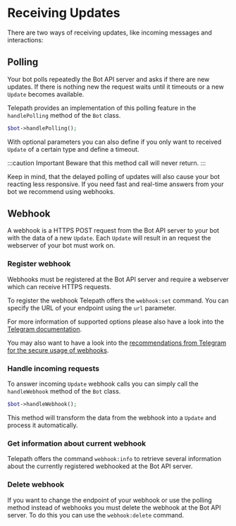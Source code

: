 Receiving Updates
=================

There are two ways of receiving updates, like incoming messages and interactions:

## Polling

Your bot polls repeatedly the Bot API server and asks if there are new updates. If there is nothing new the request 
waits until it timeouts or a new `Update` becomes available. 

Telepath provides an implementation of this polling feature in the `handlePolling` method of the `Bot` class.

```php
$bot->handlePolling();
```
With optional parameters you can also define if you only want to received `Update` of a certain type and define a timeout.

:::caution Important
Beware that this method call will never return.
:::

Keep in mind, that the delayed polling of updates will also cause your bot reacting less responsive. If you need fast and real-time answers from your bot we recommend using webhooks.

## Webhook

A webhook is a HTTPS POST request from the Bot API server to your bot with the data of a new `Update`. Each `Update` will result in an request the webserver of your bot must work on. 

### Register webhook
Webhooks must be registered at the Bot API server and require a webserver which can receive HTTPS requests.

To register the webhook Telepath offers the `webhook:set` command. You can specify the URL of your endpoint using the `url` parameter.

For more information of supported options please also have a look into the [Telegram documentation](https://core.telegram.org/bots/api#setwebhook).

You may also want to have a look into the [recommendations from Telegram for the secure usage of webhooks](https://core.telegram.org/bots/webhooks).

### Handle incoming requests
To answer incoming `Update` webhook calls you can simply call the `handleWebhook` method of the `Bot` class.

```php
$bot->handleWebhook();
```
This method will transform the data from the webhook into a `Update` and process it automatically.

### Get information about current webhook
Telepath offers the command `webhook:info` to retrieve several information about the currently registered webhooked at the Bot API server.

### Delete webhook
If you want to change the endpoint of your webhook or use the polling method instead of webhooks you must delete the webhook at the Bot API server. To do this you can use the `webhook:delete` command.